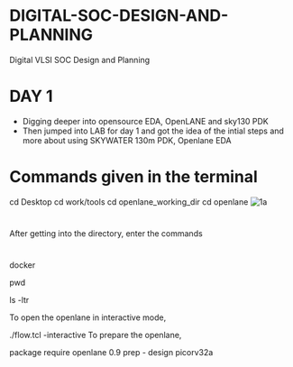 # DIGITAL-SOC-DESIGN-AND-PLANNING
Digital VLSI SOC Design and Planning
# DAY 1 
- Digging deeper into opensource EDA, OpenLANE and sky130 PDK
- Then jumped into LAB for day 1 and got the idea of the intial steps and more about using SKYWATER 130m PDK, Openlane EDA
# Commands given in the terminal 
  cd Desktop
  cd work/tools
  cd openlane_working_dir
  cd openlane
![1a](https://github.com/BhanuBangari/DIGITAL-SOC-DESIGN-AND-PLANNING/assets/166434514/e23aa061-e61a-4856-be77-2aa5cf834b61)
# 
After getting into the directory, enter the commands
#  
  docker
  
  pwd
  
  ls -ltr
  
To open the openlane in interactive mode,

 ./flow.tcl -interactive
To prepare the openlane,

  package require openlane 0.9
  prep - design picorv32a
